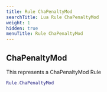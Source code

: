 ```yaml
---
title: Rule ChaPenaltyMod
searchTitle: Lua Rule ChaPenaltyMod
weight: 1
hidden: true
menuTitle: Rule ChaPenaltyMod
---
```

## ChaPenaltyMod

This represents a ChaPenaltyMod Rule
```lua
Rule.ChaPenaltyMod
```